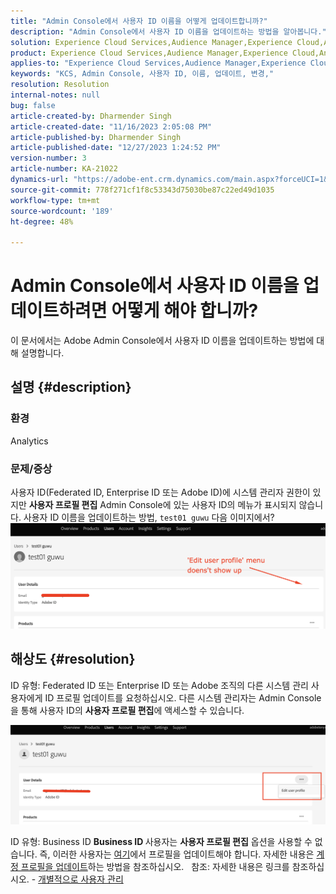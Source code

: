 ```yaml
---
title: "Admin Console에서 사용자 ID 이름을 어떻게 업데이트합니까?"
description: "Admin Console에서 사용자 ID 이름을 업데이트하는 방법을 알아봅니다."
solution: Experience Cloud Services,Audience Manager,Experience Cloud,Analytics,Target,Admin
product: Experience Cloud Services,Audience Manager,Experience Cloud,Analytics,Target,Admin
applies-to: "Experience Cloud Services,Audience Manager,Experience Cloud,Analytics,Target,Admin"
keywords: "KCS, Admin Console, 사용자 ID, 이름, 업데이트, 변경,"
resolution: Resolution
internal-notes: null
bug: false
article-created-by: Dharmender Singh
article-created-date: "11/16/2023 2:05:08 PM"
article-published-by: Dharmender Singh
article-published-date: "12/27/2023 1:24:52 PM"
version-number: 3
article-number: KA-21022
dynamics-url: "https://adobe-ent.crm.dynamics.com/main.aspx?forceUCI=1&pagetype=entityrecord&etn=knowledgearticle&id=2809f524-8984-ee11-8179-6045bd0063aa"
source-git-commit: 778f271cf1f8c53343d75030be87c22ed49d1035
workflow-type: tm+mt
source-wordcount: '189'
ht-degree: 48%

---
```


# Admin Console에서 사용자 ID 이름을 업데이트하려면 어떻게 해야 합니까?


이 문서에서는 Adobe Admin Console에서 사용자 ID 이름을 업데이트하는 방법에 대해 설명합니다.

## 설명 {#description}


### <b>환경</b>

Analytics

### 문제/증상

사용자 ID(Federated ID, Enterprise ID 또는 Adobe ID)에 시스템 관리자 권한이 있지만 <b>사용자 프로필 편집</b> Admin Console에 있는 사용자 ID의 메뉴가 표시되지 않습니다. 사용자 ID 이름을 업데이트하는 방법, `test01 guwu` 다음 이미지에서? ![](assets/___2e09f524-8984-ee11-8179-6045bd0063aa___.png)


## 해상도 {#resolution}


ID 유형: Federated ID 또는 Enterprise ID 또는 Adobe
조직의 다른 시스템 관리 사용자에게 ID 프로필 업데이트를 요청하십시오. 다른 시스템 관리자는 Admin Console을 통해 사용자 ID의 <b>사용자 프로필 편집</b>에 액세스할 수 있습니다.

![](assets/5d528b6b-4667-ed11-9561-6045bd006e5a.png)

ID 유형: Business ID
<b>Business ID </b>사용자는 <b>사용자 프로필 편집</b> 옵션을 사용할 수 없습니다. 즉, 이러한 사용자는 [여기](https://account.adobe.com/kr/profile)에서 프로필을 업데이트해야 합니다. 자세한 내용은 [계정 프로필을 업데이트](https://helpx.adobe.com/kr/manage-account/using/edit-adobe-account-personal-profile.html)하는 방법을 참조하십시오.
 
참조: 자세한 내용은 링크를 참조하십시오. - [개별적으로 사용자 관리](https://helpx.adobe.com/kr/enterprise/using/manage-users-individually.html)
